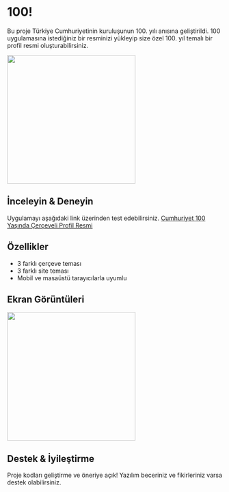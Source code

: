 
# 100!
Bu proje Türkiye Cumhuriyetinin kuruluşunun 100. yılı anısına geliştirildi. 100 uygulamasına istediğiniz bir resminizi yükleyip size özel 100. yıl temalı bir profil resmi oluşturabilirsiniz.

<img src="https://dosya.profdil.org/Projects/Cumhuriyet/t3.png" width="300">


## İnceleyin & Deneyin

Uygulamayı aşağıdaki link üzerinden test edebilirsiniz.
[Cumhuriyet 100 Yaşında Çerçeveli Profil Resmi](https://100.huseyindemirtas.com.tr/ "Cumhuriyet 100 Yaşında Çerçeveli Profil Resmi")


## Özellikler

- 3 farklı çerçeve teması
- 3 farklı site teması
- Mobil ve masaüstü tarayıcılarla uyumlu


## Ekran Görüntüleri

<img src="https://dosya.profdil.org/Projects/Cumhuriyet/sample.png" width="300">


## Destek & İyileştirme

Proje kodları geliştirme ve öneriye açık! Yazılım beceriniz ve fikirleriniz varsa destek olabilirsiniz.


